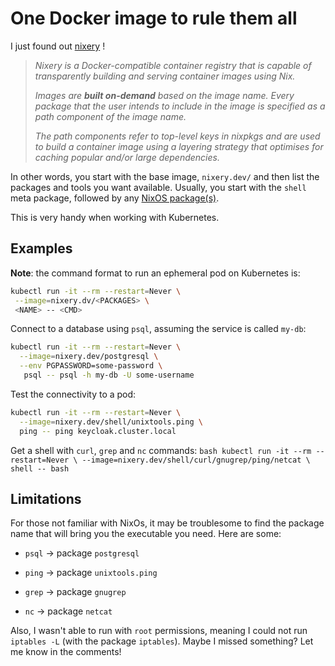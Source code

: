 # One Docker image to rule them all

I just found out [nixery](https://nixery.dev) !

> *Nixery is a Docker-compatible container registry that is capable of transparently building and serving container images using Nix.*
> 
> *Images are* ***built on-demand*** *based on the image name. Every package that the user intends to include in the image is specified as a path component of the image name.*
> 
> *The path components refer to top-level keys in nixpkgs and are used to build a container image using a layering strategy that optimises for caching popular and/or large dependencies.*

In other words, you start with the base image, `nixery.dev/` and then list the packages and tools you want available. Usually, you start with the `shell` meta package, followed by any [NixOS package(s)](https://search.nixos.org/packages?channel=22.05&show=pingtcp&from=0&size=50&sort=relevance&type=packages).

This is very handy when working with Kubernetes.

## Examples

**Note**: the command format to run an ephemeral pod on Kubernetes is:

```bash
kubectl run -it --rm --restart=Never \
 --image=nixery.dv/<PACKAGES> \
 <NAME> -- <CMD>
```

Connect to a database using `psql`, assuming the service is called `my-db`:

```bash
kubectl run -it --rm --restart=Never \
  --image=nixery.dev/postgresql \
  --env PGPASSWORD=some-password \
   psql -- psql -h my-db -U some-username
```

Test the connectivity to a pod:

```bash
kubectl run -it --rm --restart=Never \
  --image=nixery.dev/shell/unixtools.ping \
  ping -- ping keycloak.cluster.local
```

Get a shell with `curl`, `grep` and `nc` commands: `bash kubectl run -it --rm --restart=Never \ --image=nixery.dev/shell/curl/gnugrep/ping/netcat \ shell -- bash`

## Limitations

For those not familiar with NixOs, it may be troublesome to find the package name that will bring you the executable you need. Here are some:

*   `psql` → package `postgresql`
    
*   `ping` → package `unixtools.ping`
    
*   `grep` → package `gnugrep`
    
*   `nc` → package `netcat`
    

Also, I wasn't able to run with `root` permissions, meaning I could not run `iptables -L` (with the package `iptables`). Maybe I missed something? Let me know in the comments!